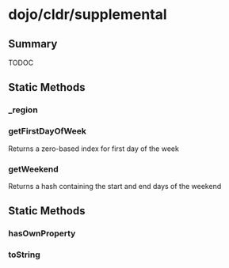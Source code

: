 # dojo/cldr/supplemental

## Summary

TODOC
## Static Methods

### _region


### getFirstDayOfWeek
Returns a zero-based index for first day of the week

### getWeekend
Returns a hash containing the start and end days of the weekend

## Static Methods

### hasOwnProperty


### toString



